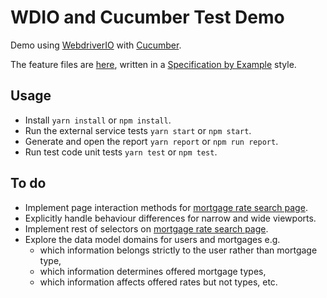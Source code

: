 # WDIO and Cucumber Test Demo

Demo using [WebdriverIO](https://webdriver.io/) with [Cucumber](https://cucumber.io/).

The feature files are [here](src\features), written in a [Specification by Example](https://gojko.net/books/specification-by-example/) style.

## Usage

 * Install `yarn install` or `npm install`.
 * Run the external service tests `yarn start` or `npm start`.
 * Generate and open the report `yarn report` or `npm run report`.
 * Run test code unit tests `yarn test` or `npm test`.

## To do

  * Implement page interaction methods for [mortgage rate search page](src\pages\ourMortgageRates.page.js).
  * Explicitly handle behaviour differences for narrow and wide viewports.
  * Implement rest of selectors on [mortgage rate search page](src\pages\ourMortgageRates.page.js).
  * Explore the data model domains for users and mortgages e.g.
    * which information belongs strictly to the user rather than mortgage type,
    * which information determines offered mortgage types,
    * which information affects offered rates but not types, etc.
